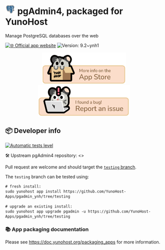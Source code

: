 <!--
N.B.: This README was automatically generated by <https://github.com/YunoHost/apps_tools/blob/main/readme_generator>
It shall NOT be edited by hand.
-->

<h1>
  <img src="https://raw.githubusercontent.com/YunoHost/apps/master/logos/pgadmin.png" width="32px" alt="Logo of pgAdmin4">
  pgAdmin4, packaged for YunoHost
</h1>

Manage PostgreSQL databases over the web

[![🌐 Official app website](https://img.shields.io/badge/Official_app_website-darkgreen?style=for-the-badge)](https://www.pgadmin.org)
![Version: 9.2~ynh1](https://img.shields.io/badge/Version-9.2~ynh1-rgba(0,150,0,1)?style=for-the-badge)

<div align="center">
<a href="https://apps.yunohost.org/app/pgadmin"><img height="100px" src="https://github.com/YunoHost/yunohost-artwork/raw/refs/heads/main/badges/neopossum-badges/badge_more_info_on_the_appstore.svg"/></a>
<a href="https://github.com/YunoHost-Apps/pgadmin_ynh/issues"><img height="100px" src="https://github.com/YunoHost/yunohost-artwork/raw/refs/heads/main/badges/neopossum-badges/badge_report_an_issue.svg"/></a>
</div>

## 📦 Developer info

[![Automatic tests level](https://apps.yunohost.org/badge/cilevel/pgadmin)](https://ci-apps.yunohost.org/ci/apps/pgadmin/)

🛠️ Upstream pgAdmin4 repository: <>

Pull request are welcome and should target the [`testing` branch](https://github.com/YunoHost-Apps/pgadmin_ynh/tree/testing).

The `testing` branch can be tested using:
```
# fresh install:
sudo yunohost app install https://github.com/YunoHost-Apps/pgadmin_ynh/tree/testing

# upgrade an existing install:
sudo yunohost app upgrade pgadmin -u https://github.com/YunoHost-Apps/pgadmin_ynh/tree/testing
```

### 📚 App packaging documentation

Please see <https://doc.yunohost.org/packaging_apps> for more information.
